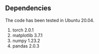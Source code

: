 ## Dependencies
The code has been tested in Ubuntu 20.04.
1. torch	2.0.1	
2. matplotlib	3.7.1
3. numpy	1.23.2
4. pandas	2.0.3
